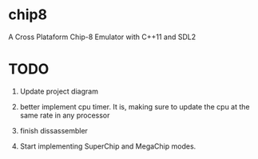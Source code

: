 chip8
=====

A Cross Plataform Chip-8 Emulator with C++11 and SDL2



# TODO

1. Update project diagram

2. better implement cpu timer. It is, making sure to update the cpu at the same rate in any processor

3. finish dissassembler

4. Start implementing SuperChip and MegaChip modes.
